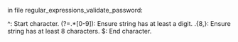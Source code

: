in file regular_expressions_validate_password:

^: Start character.
(?=.*[0-9]): Ensure string has at least a digit.
.{8,}: Ensure string has at least 8 characters.
$: End character.
